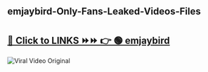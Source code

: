 
 ## emjaybird-Only-Fans-Leaked-Videos-Files

# <h2><a href="https://mediaupload.pro?emjaybird">🔗 Click to LINKS ⏩⏩ 👉 🟢 emjaybird </a></h2>

<a href="https://mediaupload.pro?emjaybird" rel="nofollow" data-target="animated-image.originalLink"><img src="https://i.ibb.co.com/xMMVF88/686577567.gif" alt="Viral Video Original" style="max-width: 100%; display: inline-block;" data-target="animated-image.originalImage"></a>